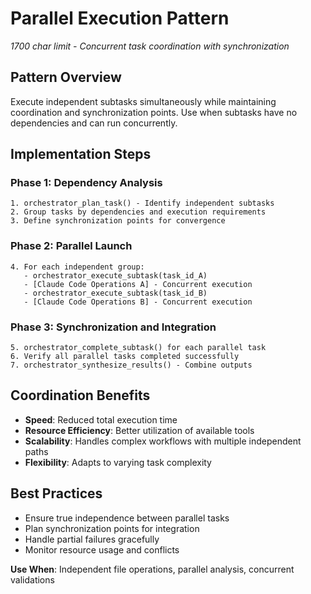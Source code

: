 # Parallel Execution Pattern

*1700 char limit - Concurrent task coordination with synchronization*

## Pattern Overview
Execute independent subtasks simultaneously while maintaining coordination and synchronization points. Use when subtasks have no dependencies and can run concurrently.

## Implementation Steps

### Phase 1: Dependency Analysis
```
1. orchestrator_plan_task() - Identify independent subtasks
2. Group tasks by dependencies and execution requirements
3. Define synchronization points for convergence
```

### Phase 2: Parallel Launch
```
4. For each independent group:
   - orchestrator_execute_subtask(task_id_A)
   - [Claude Code Operations A] - Concurrent execution
   - orchestrator_execute_subtask(task_id_B) 
   - [Claude Code Operations B] - Concurrent execution
```

### Phase 3: Synchronization and Integration
```
5. orchestrator_complete_subtask() for each parallel task
6. Verify all parallel tasks completed successfully
7. orchestrator_synthesize_results() - Combine outputs
```

## Coordination Benefits
- **Speed**: Reduced total execution time
- **Resource Efficiency**: Better utilization of available tools
- **Scalability**: Handles complex workflows with multiple independent paths
- **Flexibility**: Adapts to varying task complexity

## Best Practices
- Ensure true independence between parallel tasks
- Plan synchronization points for integration
- Handle partial failures gracefully
- Monitor resource usage and conflicts

**Use When**: Independent file operations, parallel analysis, concurrent validations